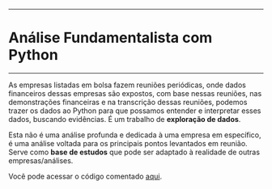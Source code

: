  ---
# Análise Fundamentalista com Python
---

As empresas listadas em bolsa fazem reuniões periódicas, onde dados financeiros dessas empresas são expostos, com base nessas reuniões, nas demonstrações financeiras e na transcrição dessas reuniões, podemos trazer os dados ao Python para que possamos entender e interpretar esses dados, buscando evidências. É um trabalho de **exploração de dados**. 

Esta não é uma análise profunda e dedicada à uma empresa em específico, é uma análise voltada para os principais pontos levantados em reunião.
Serve como **base de estudos** que pode ser adaptado à realidade de outras empresas/análises.

Você pode acessar o código comentado [aqui](https://github.com/nogueiraguilherme/analise_fundamentalista_inicial/blob/main/Análise_Fundamentalista_com_Python.ipynb).
